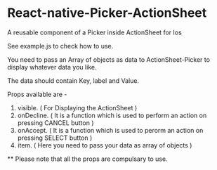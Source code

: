 # React-native-Picker-ActionSheet
A reusable component of a Picker inside ActionSheet for Ios

See example.js to check how to use.

You need to pass an Array of objects as data to ActionSheet-Picker to display whatever data you like.

The data should contain Key, label and Value.

Props available are -

1) visible. ( For Displaying the ActionSheet )
2) onDecline. ( It is a function which is used to perform an action on pressing CANCEL button )
3) onAccept. ( It is a function which is used to perorm an action on pressing SELECT button )
4) item. ( Here you need to pass your data as array of objects )

** Please note that all the props are compulsary to use.
